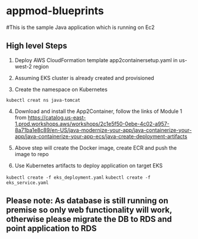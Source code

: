 # appmod-blueprints
#This is the sample Java application which is running on Ec2

## High level Steps

1. Deploy AWS CloudFormation template app2containersetup.yaml in us-west-2 region

2. Assuming EKS cluster is already created and provisioned

3. Create the namespace on Kubernetes 

`kubectl creat ns java-tomcat`

4. Download and install the App2Container, follow the links of  Module 1 from https://catalog.us-east-1.prod.workshops.aws/workshops/2c1e5f50-0ebe-4c02-a957-8a71ba1e8c89/en-US/java-modernize-your-app/java-containerize-your-app/java-containerize-your-app-ecs/java-create-deployment-artifacts

5. Above step will create the Docker image, create ECR and push the image to repo

6. Use Kubernetes artifacts to deploy application on target EKS

`kubectl create -f eks_deployment.yaml`
`kubectl create -f eks_service.yaml`

## Please note: As database is still running on premise so only web functionality will work, otherwise please migrate the DB to RDS and point application to RDS
